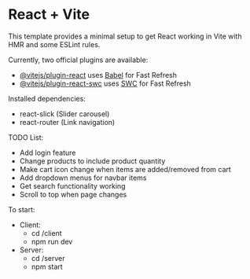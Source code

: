 # React + Vite

This template provides a minimal setup to get React working in Vite with HMR and some ESLint rules.

Currently, two official plugins are available:

- [@vitejs/plugin-react](https://github.com/vitejs/vite-plugin-react/blob/main/packages/plugin-react/README.md) uses [Babel](https://babeljs.io/) for Fast Refresh
- [@vitejs/plugin-react-swc](https://github.com/vitejs/vite-plugin-react-swc) uses [SWC](https://swc.rs/) for Fast Refresh

Installed dependencies:
- react-slick (Slider carousel)
- react-router (Link navigation)

TODO List:
- Add login feature
- Change products to include product quantity
- Make cart icon change when items are added/removed from cart
- Add dropdown menus for navbar items
- Get search functionality working
- Scroll to top when page changes

To start:
- Client:
    - cd /client
    - npm run dev
- Server:
    - cd /server
    - npm start